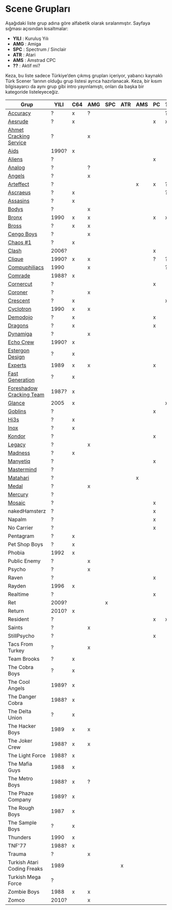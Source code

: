 # Scene Grupları

Aşağıdaki liste grup adına göre alfabetik olarak sıralanmıştır. Sayfaya sığması açısından kısaltmalar:

* **YILI** : Kuruluş Yılı
* **AMG** : Amiga
* **SPC** : Spectrum / Sinclair
* **ATR** : Atari
* **AMS** : Amstrad CPC
* **??** : Aktif mi?

Keza, bu liste sadece Türkiye’den çıkmış grupları içeriyor, yabancı kaynaklı Türk Scener
’larının olduğu grup listesi ayrıca hazırlanacak. Keza, bir kısım bilgisayarcı da
aynı grup gibi intro yayınlamıştı, onları da başka bir kategoride listeleyeceğiz.


| Grup                        | YILI  | C64 | AMG | SPC | ATR | AMS | PC | ?? | WWW |
| --------------------------- | ----- | --- | --- | --- | --- | --- | -- | -- | --- |
| [Accuracy](gruplar/accuracy.md)                    | ?     | x   | ?   |     |     |     |    | ?  |     |
| [Aesrude](gruplar/aesrude.md)                     | ?     | x   |     |     |     |     | x  | x  |     |
| [Ahmet Cracking Service](gruplar/ahmet_cracking_service.md)      | ?     |     | x   |     |     |     |    |    |     |
| [Aids](gruplar/aids.md)                        | 1990? | x   |     |     |     |     |    |    |     |
| [Aliens](gruplar/aliens.md)                      | ?     |     |     |     |     |     | x  |    |     |
| [Analog](gruplar/analog.md)                      | ?     |     | ?   |     |     |     |    |    |     |
| [Angels](gruplar/angels.md)                      | ?     |     | x   |     |     |     |    |    |     |
| [Arteffect](gruplar/arteffect.md)                   | ?     |     |     |     |     | x   | x  | ?  |     |
| [Ascraeus](gruplar/ascraeus.md)                    | ?     | x   |     |     |     |     |    | ?  |     |
| [Assasins](gruplar/assasins.md)                    | ?     | x   |     |     |     |     |    |    |     |
| [Bodys](gruplar/bodys.md)                       | ?     |     | x   |     |     |     |    |    |     |
| [Bronx](gruplar/bronx.md)                       | 1990  | x   | x   |     |     |     | x  | x  | http://bronxwhq.org/ |
| [Bross](gruplar/bross.md)                       | ?     | x   | x   |     |     |     |    |    |     |
| [Cengo Boys](gruplar/cengo_boys.md)                  | ?     |     | x   |     |     |     |    |    |     |
| [Chaos #1](gruplar/chaos_number_1.md)                    | ?     | x   |     |     |     |     |    |    |     |
| [Clash](gruplar/clash.md)                       | 2006? |     |     |     |     |     | x  |    |     |
| [Clique](gruplar/clique.md)                      | 1990? | x   | x   |     |     |     | ?  | ?  | http://www.clq.com/ |
| [Compuphiliacs](gruplar/compuphiliacs.md)               | 1990  |     | x   |     |     |     |    | ?  | http://www.stillpsycho.net/Compuphiliacs |
| [Comrade](gruplar/comrade.md)                     | 1988? | x   |     |     |     |     |    |    |     |
| [Cornercut](gruplar/cornercut.md)                   | ?     |     |     |     |     |     | x  |    |     |
| [Coroner](gruplar/coroner.md)                     | ?     |     | x   |     |     |     |    |    |     |
| [Crescent](gruplar/crescent.md)                    | ?     | x   |     |     |     |     |    | x  | http://crescent.io/ |
| [Cyclotron](gruplar/cyclotron.md)                   | 1990  | x   | x   |     |     |     |    |    |     |
| [Demodojo](gruplar/demodojo.md)                    | ?     | x   |     |     |     |     | x  |    |     |
| [Dragons](gruplar/dragons.md)                     | ?     | x   |     |     |     |     | x  |    |     |
| [Dynamiga](gruplar/dynamiga.md)                    | ?     |     | x   |     |     |     |    |    |     |
| [Echo Crew](gruplar/echo_crew.md)                   | 1990? | x   |     |     |     |     |    |    |     |
| [Estergon Design](gruplar/estergon_design.md)             | ?     | x   |     |     |     |     |    |    |     |
| [Experts](gruplar/experts.md)                     | 1989  | x   | x   |     |     |     | x  |    |     |
| [Fast Generation](gruplar/fast_generation.md)             | ?     | x   |     |     |     |     |    |    |     |
| [Foreshadow Cracking Team](gruplar/foreshadow_cracking_team.md)    | 1987? | x   |     |     |     |     |    |    |     |
| [Glance](gruplar/glance.md)                      | 2005  | x   |     |     |     |     |    | x  | http://glance.ws |
| [Goblins](gruplar/goblins.md)                     | ?     |     |     |     |     |     | x  |    |     |
| [Hi3s](gruplar/hi3s.md)                        | ?     | x   |     |     |     |     |    |    |     |
| [Inox](gruplar/inox.md)                        | ?     | x   |     |     |     |     |    |    |     |
| [Kondor](gruplar/kondor.md)                      | ?     |     |     |     |     |     | x  |    |     |
| [Legacy](gruplar/legacy.md)                      | ?     |     | x   |     |     |     |    |    |     |
| [Madness](gruplar/madness.md)                     | ?     | x   |     |     |     |     |    |    |     |
| [Manyetiq](gruplar/manyetiq.md)                    | ?     |     |     |     |     |     | x  |    |     |
| [Mastermind](gruplar/mastermind.md)                  | ?     |     |     |     |     |     |    |    |     |
| [Matahari](gruplar/matahari.md)                    | ?     |     |     |     |     | x   |    |    |     |
| [Medal](gruplar/medal.md)                       | ?     |     | x   |     |     |     |    |    |     |
| [Mercury](gruplar/mercury.md)                     | ?     |     |     |     |     |     |    |    |     |
| [Mosaic](gruplar/mosaic.md)                      | ?     |     |     |     |     |     | x  |    |     |
| nakedHamsterz               | ?     |     |     |     |     |     | x  |    |     |
| Napalm                      | ?     |     |     |     |     |     | x  |    |     |
| No Carrier                  | ?     |     |     |     |     |     | x  |    |     |
| Pentagram                   | ?     | x   |     |     |     |     |    |    |     |
| Pet Shop Boys               | ?     | x   |     |     |     |     |    |    |     |
| Phobia                      | 1992  | x   |     |     |     |     |    |    |     |
| Public Enemy                | ?     |     | x   |     |     |     |    |    |     |
| Psycho                      | ?     |     | x   |     |     |     |    |    |     |
| Raven                       | ?     |     |     |     |     |     | x  |    | http://www.rdgnetwork.org/raven/ |
| Rayden                      | 1996  | x   |     |     |     |     |    |    |     |
| Realtime                    | ?     |     |     |     |     |     | x  |    |     |
| Ret                         | 2009? |     |     | x   |     |     |    |    |     |
| Return                      | 2010? | x   |     |     |     |     |    |    |     |
| Resident                    | ?     |     |     |     |     |     | x  | x  | http://residentland.com/ |
| Saints                      | ?     |     | x   |     |     |     |    |    |     |
| StillPsycho                 | ?     |     |     |     |     |     | x  |    |     |
| Tacs From Turkey            | ?     |     | x   |     |     |     |    |    |     |
| Team Brooks                 | ?     | x   |     |     |     |     |    |    |     |
| The Cobra Boys              | ?     | x   |     |     |     |     |    |    |     |
| The Cool Angels             | 1989? | x   |     |     |     |     |    |    |     |
| The Danger Cobra            | 1988? | x   |     |     |     |     |    |    |     |
| The Delta Union             | ?     | x   |     |     |     |     |    |    |     |
| The Hacker Boys             | 1989  | x   | x   |     |     |     |    |    | http://thehackerboys.com |
| The Joker Crew              | 1988? | x   | x   |     |     |     |    |    |     |
| The Light Force             | 1988? | x   |     |     |     |     |    |    |     |
| The Mafia Guys              | 1988  | x   |     |     |     |     |    |    |     |
| The Metro Boys              | 1988? | x   | ?   |     |     |     |    |    |     |
| The Phaze Company           | 1989? | x   |     |     |     |     |    |    |     |
| The Rough Boys              | 1987  | x   |     |     |     |     |    |    |     |
| The Sample Boys             | ?     | x   |     |     |     |     |    |    |     |
| Thunders                    | 1990  | x   |     |     |     |     |    |    |     |
| TNF'77                      | 1988? | x   |     |     |     |     |    |    |     |
| Trauma                      | ?     |     | x   |     |     |     |    |    |     |
| Turkish Atari Coding Freaks | 1989  |     |     |     | x   |     |    |    |     |
| Turkish Mega Force          | ?     |     |     |     |     |     |    |    |     |
| Zombie Boys                 | 1988  | x   | x   |     |     |     |    |    | http://zombieboys.org/ |
| Zomco                       | 2010? |     | x   |     |     |     |    |    |     |
